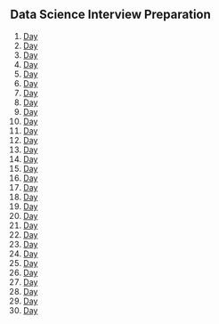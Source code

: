 ## Data Science Interview Preparation

1. [Day ](https://github.com/chethanhn29/interview-question-data-science--master/blob/master/Data%20Science%20INterview%20Questions%20%23Day1.pdf)
2. [Day ](https://github.com/chethanhn29/interview-question-data-science--master/blob/master/Data%20Science%20Interview%20Preparation(%23DAY%2002).pdf)
3. [Day ](https://github.com/chethanhn29/interview-question-data-science--master/blob/master/Data%20Science%20Interview%20Preparation(%23DAY%203).pdf)
4. [Day ](https://github.com/chethanhn29/interview-question-data-science--master/blob/master/Data%20Science%20Interview%20Preparation(%23DAY%2004).pdf)
5. [Day ](https://github.com/chethanhn29/interview-question-data-science--master/blob/master/Data%20Science%20Interview%20Preparation(%23DAY%2005).pdf)
6. [Day ](https://github.com/chethanhn29/interview-question-data-science--master/blob/master/Data%20Science%20Interview%20Preparation%20Questions(%23Day06).pdf)
7. [Day ](https://github.com/chethanhn29/interview-question-data-science--master/blob/master/Data%20Science%20Interview%20Preparation(%23DAY%207).pdf)
8. [Day ](https://github.com/chethanhn29/interview-question-data-science--master/blob/master/Data%20Science%20Interview%20Preparation(%23DAY%2008).pdf)
9. [Day ](https://github.com/chethanhn29/interview-question-data-science--master/blob/master/DATA%20SCIENCE%20INTERVIEW%20QUESTIONS(%23DAY9).pdf)
10. [Day ](https://github.com/chethanhn29/interview-question-data-science--master/blob/master/Data%20Science%20Interview%20Preparation(%23DAY%2010).pdf)
11. [Day ](https://github.com/chethanhn29/interview-question-data-science--master/blob/master/Data%20Science%20Interview%20Preparation(%23DAY%2011).pdf)
12. [Day ](https://github.com/chethanhn29/interview-question-data-science--master/blob/master/DATA%20SCIENCE%20INTERVIEW%20QUESTIONS(%23DAY12).pdf)
13. [Day ](https://github.com/chethanhn29/interview-question-data-science--master/blob/master/DATA%20SCIENCE%20INTERVIEW%20QUESTIONS(%23DAY13).pdf)
14. [Day ](https://github.com/chethanhn29/interview-question-data-science--master/blob/master/Data%20Science%20Interview%20Preparation(%23DAY%2014).pdf)
15. [Day ](https://github.com/chethanhn29/interview-question-data-science--master/blob/master/DATA%20SCIENCE%20INTERVIEW%20QUESTIONS(%23DAY15).pdf)
16. [Day ](https://github.com/chethanhn29/interview-question-data-science--master/blob/master/Data%20Science%20Interview%20Preparation(%23DAY%2016).pdf)
17. [Day ](https://github.com/chethanhn29/interview-question-data-science--master/blob/master/Data%20Science%20Interview%20Questions(%23Day17).pdf)
18. [Day ](https://github.com/chethanhn29/interview-question-data-science--master/blob/master/Data%20Science%20Interview%20Preparation(%23DAY%2018).pdf)
19. [Day ](https://github.com/chethanhn29/interview-question-data-science--master/blob/master/DATA%20SCIENCE%20INTERVIEW%20QUESTIONS(%23DAY19).pdf)
20. [Day ](https://github.com/chethanhn29/interview-question-data-science--master/blob/master/Data%20Science%20Interview%20Questions(%23DAY20).pdf)
21. [Day ](https://github.com/chethanhn29/interview-question-data-science--master/blob/master/Data%20Science%20Interview%20Questiona(%23Day21).pdf)
22. [Day ](https://github.com/chethanhn29/interview-question-data-science--master/blob/master/Data%20Science%20Interview%20Preparation(%23%20DAY%2022).pdf)
23. [Day ](https://github.com/chethanhn29/interview-question-data-science--master/blob/master/Data%20Science%20Interview%20Preparation(%23DAY%2023).pdf)
24. [Day ](https://github.com/chethanhn29/interview-question-data-science--master/blob/master/Data%20Science%20Interview%20Preparation(%23DAY%2024).pdf)
25. [Day ](https://github.com/chethanhn29/interview-question-data-science--master/blob/master/Data%20science%20Interview%20Questions(%23Day25).pdf)
26. [Day ](https://github.com/chethanhn29/interview-question-data-science--master/blob/master/Data%20Science%20Interview%20Questions(%23Day26).pdf)
27. [Day ](https://github.com/chethanhn29/interview-question-data-science--master/blob/master/Data%20Science%20Interview%20Questions(%23Day27).pdf)
28. [Day ](https://github.com/chethanhn29/interview-question-data-science--master/blob/master/Data%20Science%20Interview%20Interview%20Questions(%23Day28).pdf)
29. [Day ](https://github.com/chethanhn29/interview-question-data-science--master/blob/master/Data%20Science%20Interview%20Preparation.pdf)
30. [Day ](https://github.com/chethanhn29/interview-question-data-science--master/blob/master/Final%20Data%20Science%20Interview%20Questions(%23Day30).pdf)

